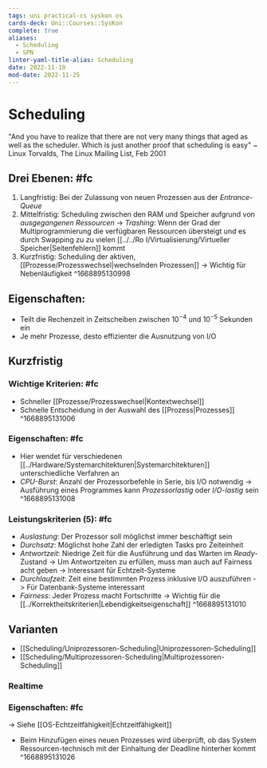 ```yaml
---
tags: uni practical-cs syskon os
cards-deck: Uni::Courses::SysKon
complete: true
aliases:
  - Scheduling
  - SPN
linter-yaml-title-alias: Scheduling
date: 2022-11-19
mod-date: 2022-11-25
---
```


# Scheduling
"And you have to realize that there are not very many things that aged as well as the scheduler. Which is just another proof that scheduling is easy"
	~ Linux Torvalds, The Linux Mailing List, Feb 2001

## Drei Ebenen: #fc
1. Langfristig: Bei der Zulassung von neuen Prozessen aus der *Entrance-Queue*
2. Mittelfristig: Scheduling zwischen den RAM und Speicher aufgrund von *ausgegangenen Ressourcen*
	 -> *Trashing*: Wenn der Grad der Multiprogrammierung die verfügbaren Ressourcen übersteigt und es durch Swapping zu zu vielen [[../../Ro I/Virtualisierung/Virtueller Speicher|Seitenfehlern]] kommt
3. Kurzfristig: Scheduling der aktiven, [[Prozesse/Prozesswechsel|wechselnden Prozessen]]
	 -> Wichtig für Nebenläufigkeit
^1668895130998

## Eigenschaften:
- Teilt die Rechenzeit in Zeitscheiben zwischen $10^{-4}$ und $10^{-5}$ Sekunden ein
- Je mehr Prozesse, desto effizienter die Ausnutzung von I/O

## Kurzfristig

### Wichtige Kriterien: #fc
- Schneller [[Prozesse/Prozesswechsel|Kontextwechsel]]
- Schnelle Entscheidung in der Auswahl des [[Prozess|Prozesses]]
^1668895131006

### Eigenschaften: #fc
- Hier wendet für verschiedenen [[../Hardware/Systemarchitekturen|Systemarchitekturen]] unterschiedliche Verfahren an
- *CPU-Burst*: Anzahl der Prozessorbefehle in Serie, bis I/O notwendig
	-> Ausführung eines Programmes kann *Prozessorlastig* oder *I/O-lastig* sein
^1668895131008

### Leistungskriterien (5): #fc
- *Auslastung*: Der Prozessor soll möglichst immer beschäftigt sein
- *Durchsatz*: Möglichst hohe Zahl der erledigten Tasks pro Zeiteinheit
- *Antwortzeit*: Niedrige Zeit für die Ausführung und das Warten im *Ready*-Zustand
	-> Um Antwortzeiten zu erfüllen, muss man auch auf Fairness acht geben
	-> Interessant für Echtzeit-Systeme
- *Durchlaufzeit*: Zeit eine bestimmten Prozess inklusive I/O auszuführen
	-> Für Datenbank-Systeme interessant
- *Fairness*: Jeder Prozess macht Fortschritte
	-> Wichtig für die [[../Korrektheitskriterien|Lebendigkeitseigenschaft]]
^1668895131010

## Varianten
- [[Scheduling/Uniprozessoren-Scheduling|Uniprozessoren-Scheduling]]
- [[Scheduling/Multiprozessoren-Scheduling|Multiprozessoren-Scheduling]]

### Realtime

### Eigenschaften: #fc
-> Siehe [[OS-Echtzeitfähigkeit|Echtzeitfähigkeit]]
- Beim Hinzufügen eines neuen Prozesses wird überprüft, ob das System Ressourcen-technisch mit der Einhaltung der Deadline hinterher kommt
^1668895131026
